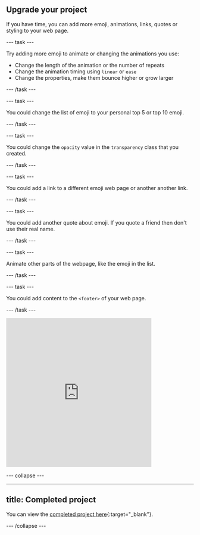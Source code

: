 ## Upgrade your project

<div style="display: flex; flex-wrap: wrap">
<div style="flex-basis: 200px; flex-grow: 1; margin-right: 15px;">
If you have time, you can add more emoji, animations, links, quotes or styling to your web page. 
</div>
</div>

--- task ---

Try adding more emoji to animate or changing the animations you use:

+ Change the length of the animation or the number of repeats
+ Change the animation timing using `linear` or `ease` 
+ Change the properties, make them bounce higher or grow larger  

--- /task ---

--- task ---

You could change the list of emoji to your personal top 5 or top 10 emoji.

--- /task ---

--- task ---

You could change the `opacity` value in the `transparency` class that you created. 

--- /task ---

--- task ---

You could add a link to a different emoji web page or another another link.

--- /task ---

--- task ---

You could add another quote about emoji. If you quote a friend then don't use their real name. 

--- /task ---

--- task ---

Animate other parts of the webpage, like the emoji in the list. 

--- /task ---


--- task ---

You could add content to the `<footer>` of your web page. 

--- /task ---

<div>
<iframe src="https://trinket.io/embed/html/dc7335d34b?outputOnly=true" width="390" height="400" frameborder="0" marginwidth="0" marginheight="0" allowfullscreen></iframe>
</div>

--- collapse ---

---
title: Completed project
---

You can view the [completed project here](https://trinket.io/library/trinkets/092b44465f){:target="_blank"}.

--- /collapse ---
